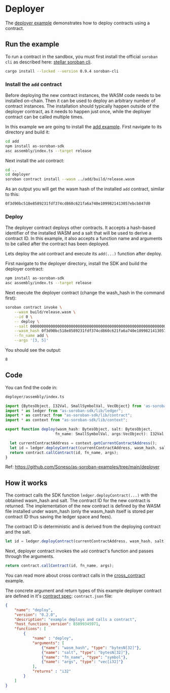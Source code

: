 # Deployer

The [deployer example](https://github.com/Soneso/as-soroban-examples/tree/main/deployer) demonstrates how to deploy contracts using a contract.


## Run the example

To run a contract in the sandbox, you must first install the official `soroban cli` as described here: [stellar soroban cli](https://github.com/stellar/soroban-cli).

```sh
cargo install --locked --version 0.9.4 soroban-cli
```

### Install the `add` contract
Before deploying the new contract instances, the WASM code needs to be installed on-chain. Then it can be used to deploy an arbitrary number of contract instances. The installation should typically happen outside of the deployer contract, as it needs to happen just once, while the deployer contract can be called multiple times.


In this example we are going to install the [add example](https://github.com/Soneso/as-soroban-examples/tree/main/add). First navigate to its directory and build it:

```sh
cd add
npm install as-soroban-sdk
asc assembly/index.ts --target release
```

Next install the `add` contract:

```sh
cd ..
cd deployer
soroban contract install --wasm ../add/build/release.wasm
```

As an output you will get the wasm hash of the installed `add` contract, similar to this:
```sh
0f3d90bc518e8589231fdf374cd860c621fa6a740e1099821413057ebcb847d0
```

### Deploy

The deployer contract deploys other contracts. It accepts a hash-based identifier of the installed WASM and a salt that will be used to derive a contract ID. In this example, it also accepts a function name and arguments to be called after the contract has been deployed.

Lets deploy the `add` contract and execute its `add(...)` function after deploy.

First navigate to the deployer directory, install the SDK and build the deployer contract:

```sh
npm install as-soroban-sdk
asc assembly/index.ts --target release
```

Next execute the deployer contract (change the wash_hash in the command first):

```sh
soroban contract invoke \
    --wasm build/release.wasm \
    --id 0 \
    -- deploy \
    --salt 0000000000000000000000000000000000000000000000000000000000000000 \
    --wasm_hash 0f3d90bc518e8589231fdf374cd860c621fa6a740e1099821413057ebcb847d0 \
    --fn_name add \
    --args '[3, 5]'
```

You should see the output:
```sh
8
```

## Code

You can find the code in:

```sh
deployer/assembly/index.ts
```

```typescript
import {BytesObject, I32Val, SmallSymbolVal, VecObject} from 'as-soroban-sdk/lib/value';
import * as ledger from "as-soroban-sdk/lib/ledger";
import * as contract from "as-soroban-sdk/lib/contract";
import * as context from "as-soroban-sdk/lib/context";

export function deploy(wasm_hash: BytesObject, salt: BytesObject, 
                      fn_name: SmallSymbolVal, args:VecObject): I32Val {

  let currentContractAddress = context.getCurrentContractAddress();
  let id = ledger.deployContract(currentContractAddress, wasm_hash, salt);
  return contract.callContract(id, fn_name, args);
}
```

Ref: https://github.com/Soneso/as-soroban-examples/tree/main/deployer

## How it works

The contract calls the SDK function `ledger.deployContract(...)` with the obtained wasm_hash and salt. The contract ID for the new contract is returned. The implementation of the new contract is defined by the WASM file installed under wasm_hash (only the wasm_hash itself is stored per contract ID thus saving the ledger space and fees).

The contract ID is deterministic and is derived from the deploying contract and the salt.

```typescript
let id = ledger.deployContract(currentContractAddress, wasm_hash, salt);
```

Next, deployer contract invokes the `add` contract's function and passes through the arguments.

```typescript
return contract.callContract(id, fn_name, args);
```

You can read more about cross contract calls in the [cross_contract](https://github.com/Soneso/as-soroban-examples/tree/main/cross_contract) example.


The concrete argument and return types of this example deployer contract are defined in it's [contract spec](https://github.com/Soneso/as-soroban-sdk#understanding-contract-metadata): `contract.json` file:

```json
{
    "name": "deploy",
    "version": "0.2.0",
    "description": "example deploys and calls a contract",
    "host_functions_version": 85899345971,
    "functions": [
        {
            "name" : "deploy",
            "arguments": [
                {"name": "wasm_hash", "type": "bytesN[32]"},
                {"name": "salt", "type": "bytesN[32]"},
                {"name": "fn_name", "type": "symbol"},
                {"name": "args", "type": "vec[i32]"}
            ],
            "returns" : "i32"
        }
    ]
}
```

